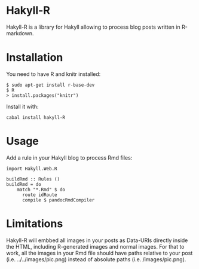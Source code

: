 Hakyll-R
========

Hakyll-R is a library for Hakyll allowing to process blog posts written in R-markdown.

Installation
============

You need to have R and knitr installed:

```
$ sudo apt-get install r-base-dev
$ R
> install.packages("knitr")
```

Install it with:

```
cabal install hakyll-R
```

Usage
=====

Add a rule in your Hakyll blog to process Rmd files:

```
import Hakyll.Web.R

buildRmd :: Rules ()
buildRmd = do
    match "*.Rmd" $ do
      route idRoute
      compile $ pandocRmdCompiler
```


Limitations
===========

Hakyll-R will embbed all images in your posts as Data-URIs directly inside the HTML, including R-generated images and normal images.
For that to work, all the images in your Rmd file should have paths relative to your post (i.e. ../../images/pic.png) instead of absolute paths (i.e. /images/pic.png).
 
